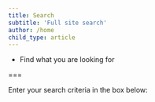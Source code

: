 ```yaml
---
title: Search
subtitle: 'Full site search'
author: /home
child_type: article
---
```


- Find what you are looking for

===

Enter your search criteria in the box below:
